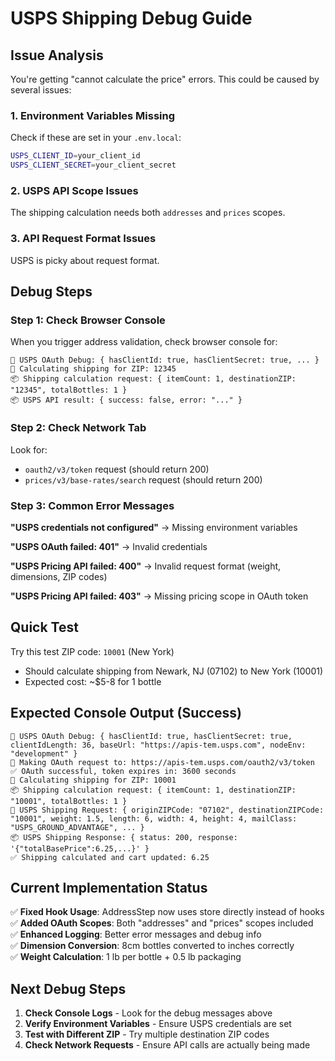 # USPS Shipping Debug Guide

## Issue Analysis

You're getting "cannot calculate the price" errors. This could be caused by several issues:

### 1. **Environment Variables Missing**
Check if these are set in your `.env.local`:
```bash
USPS_CLIENT_ID=your_client_id
USPS_CLIENT_SECRET=your_client_secret
```

### 2. **USPS API Scope Issues** 
The shipping calculation needs both `addresses` and `prices` scopes.

### 3. **API Request Format Issues**
USPS is picky about request format.

## Debug Steps

### Step 1: Check Browser Console
When you trigger address validation, check browser console for:
```
🔧 USPS OAuth Debug: { hasClientId: true, hasClientSecret: true, ... }
🚚 Calculating shipping for ZIP: 12345
📦 Shipping calculation request: { itemCount: 1, destinationZIP: "12345", totalBottles: 1 }
📦 USPS API result: { success: false, error: "..." }
```

### Step 2: Check Network Tab
Look for:
- `oauth2/v3/token` request (should return 200)
- `prices/v3/base-rates/search` request (should return 200)

### Step 3: Common Error Messages

**"USPS credentials not configured"**
→ Missing environment variables

**"USPS OAuth failed: 401"** 
→ Invalid credentials

**"USPS Pricing API failed: 400"**
→ Invalid request format (weight, dimensions, ZIP codes)

**"USPS Pricing API failed: 403"**
→ Missing pricing scope in OAuth token

## Quick Test

Try this test ZIP code: `10001` (New York)
- Should calculate shipping from Newark, NJ (07102) to New York (10001)
- Expected cost: ~$5-8 for 1 bottle

## Expected Console Output (Success)
```
🔧 USPS OAuth Debug: { hasClientId: true, hasClientSecret: true, clientIdLength: 36, baseUrl: "https://apis-tem.usps.com", nodeEnv: "development" }
🚀 Making OAuth request to: https://apis-tem.usps.com/oauth2/v3/token
✅ OAuth successful, token expires in: 3600 seconds
🚚 Calculating shipping for ZIP: 10001
📦 Shipping calculation request: { itemCount: 1, destinationZIP: "10001", totalBottles: 1 }
🚚 USPS Shipping Request: { originZIPCode: "07102", destinationZIPCode: "10001", weight: 1.5, length: 6, width: 4, height: 4, mailClass: "USPS_GROUND_ADVANTAGE", ... }
📦 USPS Shipping Response: { status: 200, response: '{"totalBasePrice":6.25,...}' }
✅ Shipping calculated and cart updated: 6.25
```

## Current Implementation Status

✅ **Fixed Hook Usage**: AddressStep now uses store directly instead of hooks  
✅ **Added OAuth Scopes**: Both "addresses" and "prices" scopes included  
✅ **Enhanced Logging**: Better error messages and debug info  
✅ **Dimension Conversion**: 8cm bottles converted to inches correctly  
✅ **Weight Calculation**: 1 lb per bottle + 0.5 lb packaging  

## Next Debug Steps

1. **Check Console Logs** - Look for the debug messages above
2. **Verify Environment Variables** - Ensure USPS credentials are set
3. **Test with Different ZIP** - Try multiple destination ZIP codes
4. **Check Network Requests** - Ensure API calls are actually being made